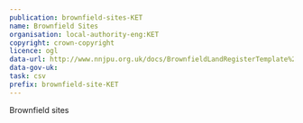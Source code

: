 ```yaml
---
publication: brownfield-sites-KET
name: Brownfield Sites
organisation: local-authority-eng:KET
copyright: crown-copyright
licence: ogl
data-url: http://www.nnjpu.org.uk/docs/BrownfieldLandRegisterTemplate%20-%202017%20Update%20-%20ONLINE%20VERSION.xlsm
data-gov-uk: 
task: csv
prefix: brownfield-site-KET
---
```


Brownfield sites

